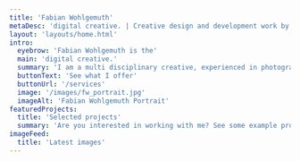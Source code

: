 ```yaml
---
title: 'Fabian Wohlgemuth'
metaDesc: 'digital creative. | Creative design and development work by Fabian Wohlgemuth.'
layout: 'layouts/home.html'
intro:
  eyebrow: 'Fabian Wohlgemuth is the'
  main: 'digital creative.'
  summary: 'I am a multi disciplinary creative, experienced in photography, graphic design, web development, and teaching & consulting.'
  buttonText: 'See what I offer'
  buttonUrl: '/services'
  image: '/images/fw_portrait.jpg'
  imageAlt: 'Fabian Wohlgemuth Portrait'
featuredProjects:
  title: 'Selected projects'
  summary: 'Are you interested in working with me? See some example projects I did for clients or for fun.'
imageFeed:
  title: 'Latest images'
---
```

